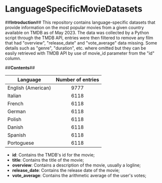 # LanguageSpecificMovieDatasets

##**Introduction**##
This repository contains language-specific datasets that provide information on the most popular movies from a given country available on TMDB as of May 2023. The data was collected by a Python script through the TMDB API, entries were then filtered to remove any film that had "overview", "release_date" and "vote_average" data missing. Some details such as "genre", "duration", etc. where omitted but they can be easily retrieved with TMDB API by use of movie_id parameter from the "id" column.

##**Contents**##

| Language            | Number of entries | 
| ------------------- |:-----------------:|
| English (American)  | 9777              |
| Italian             | 6118              |
| French              | 6118              |
| German              | 6118              |
| Polish              | 6118              |
| Danish              | 6118              |
| Spanish             | 6118              |
| Portoguese          | 6118              |

- **id**:  Contains the TMDB's id for the movie;
- **title**: Contains the title of the movie;
- **overview**: Contains a description of the movie, usually a logline;
- **release_date**: Contains the release date of the movie;
- **vote_average**: Contains the arithmetic average of the user's votes;
   
    
